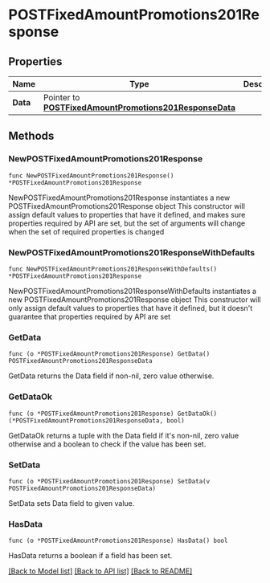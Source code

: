 # POSTFixedAmountPromotions201Response

## Properties

Name | Type | Description | Notes
------------ | ------------- | ------------- | -------------
**Data** | Pointer to [**POSTFixedAmountPromotions201ResponseData**](POSTFixedAmountPromotions201ResponseData.md) |  | [optional] 

## Methods

### NewPOSTFixedAmountPromotions201Response

`func NewPOSTFixedAmountPromotions201Response() *POSTFixedAmountPromotions201Response`

NewPOSTFixedAmountPromotions201Response instantiates a new POSTFixedAmountPromotions201Response object
This constructor will assign default values to properties that have it defined,
and makes sure properties required by API are set, but the set of arguments
will change when the set of required properties is changed

### NewPOSTFixedAmountPromotions201ResponseWithDefaults

`func NewPOSTFixedAmountPromotions201ResponseWithDefaults() *POSTFixedAmountPromotions201Response`

NewPOSTFixedAmountPromotions201ResponseWithDefaults instantiates a new POSTFixedAmountPromotions201Response object
This constructor will only assign default values to properties that have it defined,
but it doesn't guarantee that properties required by API are set

### GetData

`func (o *POSTFixedAmountPromotions201Response) GetData() POSTFixedAmountPromotions201ResponseData`

GetData returns the Data field if non-nil, zero value otherwise.

### GetDataOk

`func (o *POSTFixedAmountPromotions201Response) GetDataOk() (*POSTFixedAmountPromotions201ResponseData, bool)`

GetDataOk returns a tuple with the Data field if it's non-nil, zero value otherwise
and a boolean to check if the value has been set.

### SetData

`func (o *POSTFixedAmountPromotions201Response) SetData(v POSTFixedAmountPromotions201ResponseData)`

SetData sets Data field to given value.

### HasData

`func (o *POSTFixedAmountPromotions201Response) HasData() bool`

HasData returns a boolean if a field has been set.


[[Back to Model list]](../README.md#documentation-for-models) [[Back to API list]](../README.md#documentation-for-api-endpoints) [[Back to README]](../README.md)


